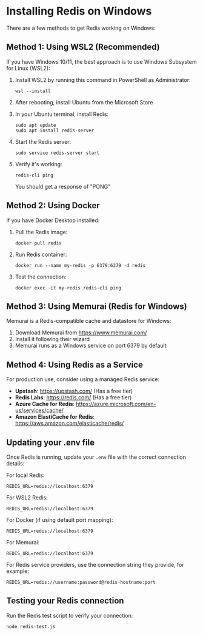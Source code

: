 # Installing Redis on Windows

There are a few methods to get Redis working on Windows:

## Method 1: Using WSL2 (Recommended)

If you have Windows 10/11, the best approach is to use Windows Subsystem for Linux (WSL2):

1. Install WSL2 by running this command in PowerShell as Administrator:
   ```
   wsl --install
   ```

2. After rebooting, install Ubuntu from the Microsoft Store

3. In your Ubuntu terminal, install Redis:
   ```
   sudo apt update
   sudo apt install redis-server
   ```

4. Start the Redis server:
   ```
   sudo service redis-server start
   ```

5. Verify it's working:
   ```
   redis-cli ping
   ```
   You should get a response of "PONG"

## Method 2: Using Docker

If you have Docker Desktop installed:

1. Pull the Redis image:
   ```
   docker pull redis
   ```

2. Run Redis container:
   ```
   docker run --name my-redis -p 6379:6379 -d redis
   ```

3. Test the connection:
   ```
   docker exec -it my-redis redis-cli ping
   ```

## Method 3: Using Memurai (Redis for Windows)

Memurai is a Redis-compatible cache and datastore for Windows:

1. Download Memurai from https://www.memurai.com/
2. Install it following their wizard
3. Memurai runs as a Windows service on port 6379 by default

## Method 4: Using Redis as a Service

For production use, consider using a managed Redis service:

- **Upstash**: https://upstash.com/ (Has a free tier)
- **Redis Labs**: https://redis.com/ (Has a free tier)
- **Azure Cache for Redis**: https://azure.microsoft.com/en-us/services/cache/
- **Amazon ElastiCache for Redis**: https://aws.amazon.com/elasticache/redis/

## Updating your .env file

Once Redis is running, update your `.env` file with the correct connection details:

For local Redis:
```
REDIS_URL=redis://localhost:6379
```

For WSL2 Redis:
```
REDIS_URL=redis://localhost:6379
```

For Docker (if using default port mapping):
```
REDIS_URL=redis://localhost:6379
```

For Memurai:
```
REDIS_URL=redis://localhost:6379
```

For Redis service providers, use the connection string they provide, for example:
```
REDIS_URL=redis://username:password@redis-hostname:port
```

## Testing your Redis connection

Run the Redis test script to verify your connection:
```
node redis-test.js
``` 